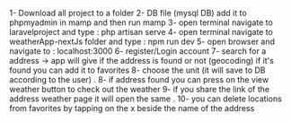 1- Download all project to a folder
2- DB file (mysql DB) add it to phpmyadmin in mamp and then run mamp 
3- open terminal navigate to laravelproject and type : php artisan serve
4- open terminal navigate to weatherApp-nextJs folder and type : npm run dev
5- open browser and navigate to : localhost:3000
6- register/Login account
7- search for a address -> app will give if the address is found or not (geocoding) if it's found you can add it to favorites 
8- choose the unit (it will save to DB according to the user) .
8- if address found you can press on the view weather button to check out the weather
9- if you share the link of the address weather page it will open the same .
10- you can delete locations from favorites by tapping on the x beside the name of the address

